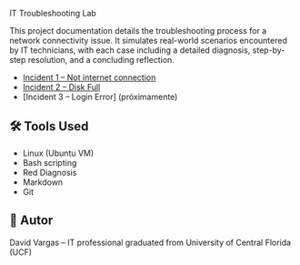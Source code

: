 


 IT Troubleshooting Lab

This project documentation details the troubleshooting process for a network connectivity issue. 
It simulates real-world scenarios encountered by IT technicians, with each case including a detailed diagnosis,
step-by-step resolution, and a concluding reflection.

- [Incident 1 – Not internet connection](incidents/incident-1_no-network.md)
- [Incident 2 – Disk Full](incidents/incident-2_disk-full.md)
- [Incident 3 – Login Error] (próximamente)

## 🛠 Tools Used

- Linux (Ubuntu VM)
- Bash scripting
- Red Diagnosis
- Markdown
- Git

## 🚀 Autor

David Vargas – IT professional graduated from University of Central Florida (UCF)
